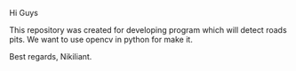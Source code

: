 Hi Guys

This repository was created for developing program which will detect roads pits.
We want to use opencv in python for make it.

Best regards, Nikiliant.
